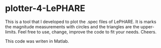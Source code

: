 # plotter-4-LePHARE
This is a tool that I developed to plot the .spec files of LePHARE. 
It is marks the magnitude measurements with circles and the triangles are the upper-limits. Feel free to use, change, improve the code to fit your needs. Cheers.

This code was writen in Matlab.
